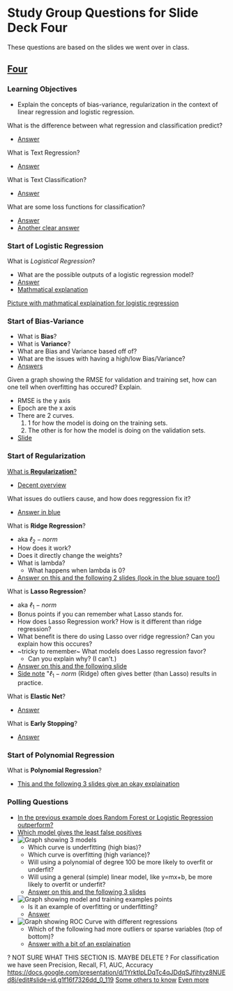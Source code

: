 # Study Group Questions for Slide Deck Four
These questions are based on the slides we went over in class.

## [Four](https://docs.google.com/presentation/d/1YrktIpLDqTc4qJDdqSJfihtyz8NUEd8j/edit#slide=id.gb465403f2a_0_52)

### Learning Objectives
* Explain the concepts of bias-variance, regularization in the context of linear regression and logistic regression.

What is the difference between what regression and classification predict?
* [Answer](https://docs.google.com/presentation/d/1YrktIpLDqTc4qJDdqSJfihtyz8NUEd8j/edit#slide=id.g1f16f7326dd_0_90)

What is Text Regression?
* [Answer](https://docs.google.com/presentation/d/1YrktIpLDqTc4qJDdqSJfihtyz8NUEd8j/edit#slide=id.g1f16f7326dd_0_97)

What is Text Classification?
* [Answer](https://docs.google.com/presentation/d/1YrktIpLDqTc4qJDdqSJfihtyz8NUEd8j/edit#slide=id.g1f16f7326dd_0_102)

What are some loss functions for classification?
* [Answer](https://docs.google.com/presentation/d/1YrktIpLDqTc4qJDdqSJfihtyz8NUEd8j/edit#slide=id.g2072261b291_0_0)
* [Another clear answer](https://docs.google.com/presentation/d/1YrktIpLDqTc4qJDdqSJfihtyz8NUEd8j/edit#slide=id.g2072261b291_0_14)


### Start of Logistic Regression

What is *Logistical Regression*?
* What are the possible outputs of a logistic regression model?
* [Answer](https://docs.google.com/presentation/d/1YrktIpLDqTc4qJDdqSJfihtyz8NUEd8j/edit#slide=id.p67)
* [Mathmatical explanation](https://docs.google.com/presentation/d/1YrktIpLDqTc4qJDdqSJfihtyz8NUEd8j/edit#slide=id.p70)

[Picture with mathmatical explaination for logistic regression](https://docs.google.com/presentation/d/1YrktIpLDqTc4qJDdqSJfihtyz8NUEd8j/edit#slide=id.g113a388e588_0_315)

### Start of Bias-Variance

* What is **Bias**?
* What is **Variance**?
* What are Bias and Variance based off of?
* What are the issues with having a high/low Bias/Variance? 
* [Answers](https://docs.google.com/presentation/d/1YrktIpLDqTc4qJDdqSJfihtyz8NUEd8j/edit#slide=id.gbb7527c4e5_0_43)

Given a graph showing the RMSE for validation and training set, how can one tell when overfitting has occured? Explain.
* RMSE is the y axis
* Epoch are the x axis
* There are 2 curves.
    1. 1 for how the model is doing on the training sets.
    2. The other is for how the model is doing on the validation sets.
* [Slide](https://docs.google.com/presentation/d/1YrktIpLDqTc4qJDdqSJfihtyz8NUEd8j/edit#slide=id.g1f03ae56056_0_5)

### Start of Regularization

[What is **Regularization**?](https://docs.google.com/presentation/d/1YrktIpLDqTc4qJDdqSJfihtyz8NUEd8j/edit#slide=id.gbb7527c4e5_0_94)
* [Decent overview](https://docs.google.com/presentation/d/1YrktIpLDqTc4qJDdqSJfihtyz8NUEd8j/edit#slide=id.p85)

What issues do outliers cause, and how does reggression fix it?
* [Answer in blue](https://docs.google.com/presentation/d/1YrktIpLDqTc4qJDdqSJfihtyz8NUEd8j/edit#slide=id.gbb7527c4e5_0_404)


What is **Ridge Regression**?
* aka $ℓ_2-norm$
* How does it work?
* Does it directly change the weights?
* What is lambda? 
    * What happens when lambda is 0?
* [Answer on this and the following 2 slides (look in the blue square too!)](https://docs.google.com/presentation/d/1YrktIpLDqTc4qJDdqSJfihtyz8NUEd8j/edit#slide=id.gbb7527c4e5_0_652)

What is **Lasso Regression**?
* aka $ℓ_1-norm$
* Bonus points if you can remember what Lasso stands for.
* How does Lasso Regression work? How is it different than ridge regression?
* What benefit is there do using Lasso over ridge regression? Can you explain how this occures?
* ~tricky to remember~ What models does Lasso regression favor?
    * Can you explain why? (I can't.)
* [Answer on this and the following slide](https://docs.google.com/presentation/d/1YrktIpLDqTc4qJDdqSJfihtyz8NUEd8j/edit#slide=id.gbb7527c4e5_0_404)
* [Side note](https://docs.google.com/presentation/d/1YrktIpLDqTc4qJDdqSJfihtyz8NUEd8j/edit#slide=id.gbb7527c4e5_0_493) "$ℓ_1-norm$ (Ridge) often gives better (than Lasso) results in practice.

What is **Elastic Net**?
* [Answer](https://docs.google.com/presentation/d/1YrktIpLDqTc4qJDdqSJfihtyz8NUEd8j/edit#slide=id.gbb7527c4e5_0_505)

What is **Early Stopping**?
* [Answer](https://docs.google.com/presentation/d/1YrktIpLDqTc4qJDdqSJfihtyz8NUEd8j/edit#slide=id.p85)

### Start of Polynomial Regression

What is **Polynomial Regression**?
* [This and the following 3 slides give an okay explaination](https://docs.google.com/presentation/d/1YrktIpLDqTc4qJDdqSJfihtyz8NUEd8j/edit#slide=id.g113a388e588_0_4)

### Polling Questions
* [In the previous example does Random Forest or Logistic Regression outperform?](https://docs.google.com/presentation/d/1YrktIpLDqTc4qJDdqSJfihtyz8NUEd8j/edit#slide=id.gbb7527c4e5_0_1034)
* [Which model gives the least false positives](https://docs.google.com/presentation/d/1YrktIpLDqTc4qJDdqSJfihtyz8NUEd8j/edit#slide=id.gbb7527c4e5_0_1013)
* ![Graph showing 3 models](https://awesomescreenshot.s3.amazonaws.com/image/4263219/37763828-89ad227248d8c0ba259c9c1e34d50338.png?X-Amz-Algorithm=AWS4-HMAC-SHA256&X-Amz-Credential=AKIAJSCJQ2NM3XLFPVKA%2F20230307%2Fus-east-1%2Fs3%2Faws4_request&X-Amz-Date=20230307T183919Z&X-Amz-Expires=28800&X-Amz-SignedHeaders=host&X-Amz-Signature=a7bdeaba8fd459f351f42320cc626a23f6231c64905a1c050d9155ec4fe6fe02 "Graph showing various models that under/over fit")
    * Which curve is underfitting (high bias)?
    * Which curve is overfitting (high variance)?
    * Will using a polynomial of degree 100 be more likely to overfit or underfit?
    * Will using a general (simple) linear model, like y=mx+b, be more likely to overfit or underfit?
    * [Answer on this and the following 3 slides](https://docs.google.com/presentation/d/1YrktIpLDqTc4qJDdqSJfihtyz8NUEd8j/edit#slide=id.gbb7527c4e5_0_704)
* ![Graph showing model and training examples points](https://awesomescreenshot.s3.amazonaws.com/image/4263219/37764158-59361b06dd86d92092f4c66cd4e62c3e.png?X-Amz-Algorithm=AWS4-HMAC-SHA256&X-Amz-Credential=AKIAJSCJQ2NM3XLFPVKA%2F20230307%2Fus-east-1%2Fs3%2Faws4_request&X-Amz-Date=20230307T184924Z&X-Amz-Expires=28800&X-Amz-SignedHeaders=host&X-Amz-Signature=458c9a9f6d488f51c4881771e8c44931d2e142ac6d3789a74e97cdc152ddfc57)
    * Is it an example of overfitting or underfitting?
    * [Answer](https://docs.google.com/presentation/d/1YrktIpLDqTc4qJDdqSJfihtyz8NUEd8j/edit#slide=id.gbb7527c4e5_0_140)
* ![Graph showing ROC Curve with different regressions](https://awesomescreenshot.s3.amazonaws.com/image/4263219/37765118-35f18c2015da6d917332f6734f85ac04.png?X-Amz-Algorithm=AWS4-HMAC-SHA256&X-Amz-Credential=AKIAJSCJQ2NM3XLFPVKA%2F20230307%2Fus-east-1%2Fs3%2Faws4_request&X-Amz-Date=20230307T192405Z&X-Amz-Expires=28800&X-Amz-SignedHeaders=host&X-Amz-Signature=4b5034ef1eef4cf8743d28b0be02e8a9510d5e7c11cca241565de0de306cc015 "Graph showing ROC Curve with different regressions")
    * Which of the following had more outliers or sparse variables (top of bottom)?
    * [Answer with a bit of an explaination](https://docs.google.com/presentation/d/1YrktIpLDqTc4qJDdqSJfihtyz8NUEd8j/edit#slide=id.g11505709d84_0_33)


? NOT SURE WHAT THIS SECTION IS. MAYBE DELETE ?
For classification we have seen Precision, Recall, F1, AUC, Accuracy
https://docs.google.com/presentation/d/1YrktIpLDqTc4qJDdqSJfihtyz8NUEd8j/edit#slide=id.g1f16f7326dd_0_119
[Some others to know](https://docs.google.com/presentation/d/1YrktIpLDqTc4qJDdqSJfihtyz8NUEd8j/edit#slide=id.g1f16f7326dd_0_125)
[Even more](https://docs.google.com/presentation/d/1YrktIpLDqTc4qJDdqSJfihtyz8NUEd8j/edit#slide=id.g1f16f7326dd_0_130)